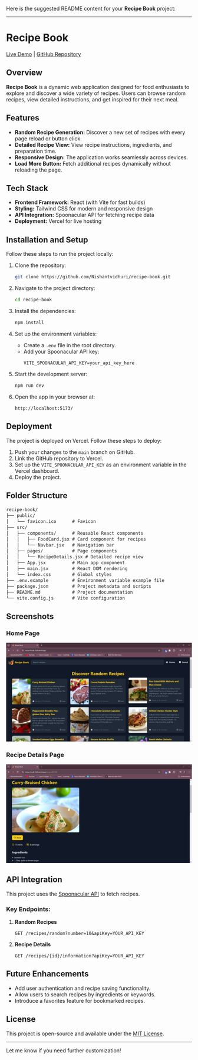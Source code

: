 Here is the suggested README content for your **Recipe Book** project:

---

# Recipe Book

[Live Demo](https://recipe-book-1iz9.vercel.app/) | [GitHub Repository](https://github.com/Nishantvidhuri/recipe-book)

## Overview

**Recipe Book** is a dynamic web application designed for food enthusiasts to explore and discover a wide variety of recipes. Users can browse random recipes, view detailed instructions, and get inspired for their next meal.

## Features

- **Random Recipe Generation:** Discover a new set of recipes with every page reload or button click.
- **Detailed Recipe View:** View recipe instructions, ingredients, and preparation time.
- **Responsive Design:** The application works seamlessly across devices.
- **Load More Button:** Fetch additional recipes dynamically without reloading the page.

## Tech Stack

- **Frontend Framework:** React (with Vite for fast builds)
- **Styling:** Tailwind CSS for modern and responsive design
- **API Integration:** Spoonacular API for fetching recipe data
- **Deployment:** Vercel for live hosting

## Installation and Setup

Follow these steps to run the project locally:

1. Clone the repository:
   ```bash
   git clone https://github.com/Nishantvidhuri/recipe-book.git
   ```

2. Navigate to the project directory:
   ```bash
   cd recipe-book
   ```

3. Install the dependencies:
   ```bash
   npm install
   ```

4. Set up the environment variables:
   - Create a `.env` file in the root directory.
   - Add your Spoonacular API key:
     ```env
     VITE_SPOONACULAR_API_KEY=your_api_key_here
     ```

5. Start the development server:
   ```bash
   npm run dev
   ```

6. Open the app in your browser at:
   ```
   http://localhost:5173/
   ```

## Deployment

The project is deployed on Vercel. Follow these steps to deploy:

1. Push your changes to the `main` branch on GitHub.
2. Link the GitHub repository to Vercel.
3. Set up the `VITE_SPOONACULAR_API_KEY` as an environment variable in the Vercel dashboard.
4. Deploy the project.

## Folder Structure

```
recipe-book/
├── public/
│   └── favicon.ico      # Favicon
├── src/
│   ├── components/      # Reusable React components
│   │   ├── FoodCard.jsx # Card component for recipes
│   │   └── Navbar.jsx   # Navigation bar
│   ├── pages/           # Page components
│   │   └── RecipeDetails.jsx # Detailed recipe view
│   ├── App.jsx          # Main app component
│   ├── main.jsx         # React DOM rendering
│   └── index.css        # Global styles
├── .env.example         # Environment variable example file
├── package.json         # Project metadata and scripts
├── README.md            # Project documentation
└── vite.config.js       # Vite configuration
```

## Screenshots

### Home Page
![Home Page](./ss1.png)

### Recipe Details Page
![Recipe Details](./ss2.png)

## API Integration

This project uses the [Spoonacular API](https://spoonacular.com/food-api) to fetch recipes.

### Key Endpoints:
1. **Random Recipes**
   ```
   GET /recipes/random?number=10&apiKey=YOUR_API_KEY
   ```
2. **Recipe Details**
   ```
   GET /recipes/{id}/information?apiKey=YOUR_API_KEY
   ```

## Future Enhancements

- Add user authentication and recipe saving functionality.
- Allow users to search recipes by ingredients or keywords.
- Introduce a favorites feature for bookmarked recipes.

## License

This project is open-source and available under the [MIT License](LICENSE).

---

Let me know if you need further customization!